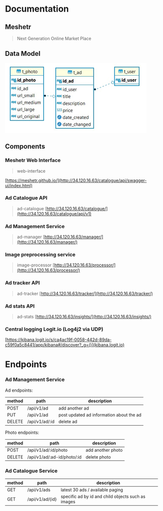 # Documentation
 
## Meshetr

> Next Generation Online Market Place

## Data Model

![Data Model](pics/data-model_v01.jpg)

## Components

### Meshetr Web Interface
> web-interface

[https://meshetr.github.io/](http://34.120.16.63/catalogue/api/swagger-ui/index.html)

### Ad Catalogue API
> ad-catalogue
[http://34.120.16.63/catalogue/](http://34.120.16.63/catalogue/api/v1)

### Ad Management Service
> ad-manager
[http://34.120.16.63/manager/](http://34.120.16.63/manager/)

### Image preprocessing service
> image-processor
[http://34.120.16.63/processor/](http://34.120.16.63/processor/)

### Ad tracker API
> ad-tracker
[http://34.120.16.63/tracker/](http://34.120.16.63/tracker/)

### Ad stats API
> ad-stats
[http://34.120.16.63/insights/](http://34.120.16.63/insights/)

### Central logging Logit.io (Log4j2 via UDP)
[https://kibana.logit.io/s/ca4ac19f-0058-442d-89da-c59f0a5c8441/app/kibana#/discover?_g=()](kibana.logit.io)



# Endpoints

### Ad Management Service

Ad endpoints:

| method | path           | description                             |
|--------|----------------|------------------------------------------|
| POST   | /api/v1/ad     | add another ad                           |
| PUT    | /api/v1/ad     | post updated ad information about the ad |
| DELETE | /api/v1/ad/:id | delete ad                                |

Photo endpoints:

| method | path                        | description      |
|--------|-----------------------------|-------------------|
| POST   | /api/v1/ad/:id/photo        | add another photo |
| DELETE | /api/v1/ad/:ad-id/photo/:id | delete photo      |


### Ad Catalogue Service


| method | path            | description                                        |
|--------|-----------------|----------------------------------------------------|
| GET   | /api/v1/ads      | latest 30 ads / available paging                   |
| GET    | /api/v1/ad/{id} | specific ad by id and child objects such as images |
